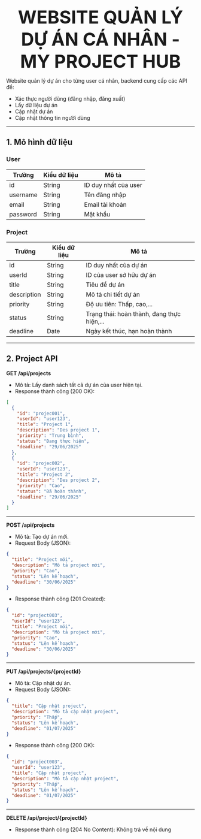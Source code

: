 <p align="center"><strong><font size="12">WEBSITE QUẢN LÝ DỰ ÁN CÁ NHÂN - MY PROJECT HUB</font></strong></p>

Website quản lý dự án cho từng user cá nhân, backend cung cấp các API để:
- Xác thực người dùng (đăng nhập, đăng xuất)
- Lấy dữ liệu dự án
- Cập nhật dự án
- Cập nhật thông tin người dùng

---

## 1. Mô hình dữ liệu

### User

| Trường    | Kiểu dữ liệu | Mô tả                       |
|-----------|--------------|-----------------------------|
| id        | String       | ID duy nhất của user        |
| username  | String       | Tên đăng nhập               |
| email     | String       | Email tài khoản             |
| password  | String       | Mật khẩu                    |

### Project
| Trường      | Kiểu dữ liệu | Mô tả                    |
|-------------|--------------|--------------------------|
| id          | String       | ID duy nhất của dự án    |
| userId      | String       | ID của user sở hữu dự án |
| title       | String       | Tiêu đề dự án            |
| description | String       | Mô tả chi tiết dự án     |
| priority    | String       | Độ ưu tiên: Thấp, cao,...|
| status      | String       | Trạng thái: hoàn thành, đang thực hiện,...|
| deadline    | Date         | Ngày kết thúc, hạn hoàn thành |

---

## 2. Project API
**GET /api/projects**
- Mô tả: Lấy danh sách tất cả dự án của user hiện tại.
- Response thành công (200 OK):
``` json
[
  {
    "id": "projec001",
    "userId": "user123",
    "title": "Project 1",
    "description": "Des project 1",
    "priority": "Trung bình",
    "status": "Đang thực hiện",
    "deadline": "29/06/2025"
  },
  {
    "id": "projec002",
    "userId": "user123",
    "title": "Project 2",
    "description": "Des project 2",
    "priority": "Cao",
    "status": "Đã hoàn thành",
    "deadline": "29/06/2025"
  }
]
```

---

**POST /api/projects**
- Mô tả: Tạo dự án mới.
- Request Body (JSON):
``` json
{
  "title": "Project mới",
  "description": "Mô tả project mới",
  "priority": "Cao",
  "status": "Lên kế hoạch",
  "deadline": "30/06/2025"
}
```
- Response thành công (201 Created):
``` json
{
  "id": "project003",
  "userId": "user123",
  "title": "Project mới",
  "description": "Mô tả project mới",
  "priority": "Cao",
  "status": "Lên kế hoạch",
  "deadline": "30/06/2025"
}
```

---

**PUT /api/projects/{projectId}**
- Mô tả: Cập nhật dự án.
- Request Body (JSON):
``` json
{
  "title": "Cập nhật project",
  "description": "Mô tả cập nhật project",
  "priority": "Thấp",
  "status": "Lên kế hoạch",
  "deadline": "01/07/2025"
}
```
- Response thành công (200 OK):
``` json
{
  "id": "project003",
  "userId": "user123",
  "title": "Cập nhật project",
  "description": "Mô tả cập nhật project",
  "priority": "Thấp",
  "status": "Lên kế hoạch",
  "deadline": "01/07/2025"
}
```

---

**DELETE /api/project/{projectId}**
- Response thành công (204 No Content): Không trả về nội dung
